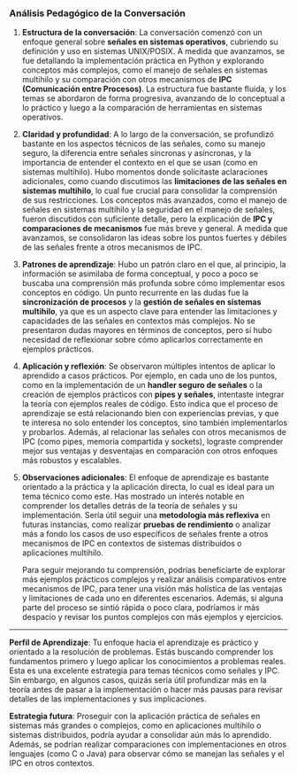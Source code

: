 ### Análisis Pedagógico de la Conversación

1. **Estructura de la conversación**:
   La conversación comenzó con un enfoque general sobre **señales en sistemas operativos**, cubriendo su definición y uso en sistemas UNIX/POSIX. A medida que avanzamos, se fue detallando la implementación práctica en Python y explorando conceptos más complejos, como el manejo de señales en sistemas multihilo y su comparación con otros mecanismos de **IPC (Comunicación entre Procesos)**. La estructura fue bastante fluida, y los temas se abordaron de forma progresiva, avanzando de lo conceptual a lo práctico y luego a la comparación de herramientas en sistemas operativos.

2. **Claridad y profundidad**:
   A lo largo de la conversación, se profundizó bastante en los aspectos técnicos de las señales, como su manejo seguro, la diferencia entre señales síncronas y asíncronas, y la importancia de entender el contexto en el que se usan (como en sistemas multihilo). Hubo momentos donde solicitaste aclaraciones adicionales, como cuando discutimos las **limitaciones de las señales en sistemas multihilo**, lo cual fue crucial para consolidar la comprensión de sus restricciones. Los conceptos más avanzados, como el manejo de señales en sistemas multihilo y la seguridad en el manejo de señales, fueron discutidos con suficiente detalle, pero la explicación de **IPC y comparaciones de mecanismos** fue más breve y general. A medida que avanzamos, se consolidaron las ideas sobre los puntos fuertes y débiles de las señales frente a otros mecanismos de IPC.

3. **Patrones de aprendizaje**:
   Hubo un patrón claro en el que, al principio, la información se asimilaba de forma conceptual, y poco a poco se buscaba una comprensión más profunda sobre cómo implementar esos conceptos en código. Un punto recurrente en las dudas fue la **sincronización de procesos** y la **gestión de señales en sistemas multihilo**, ya que es un aspecto clave para entender las limitaciones y capacidades de las señales en contextos más complejos. No se presentaron dudas mayores en términos de conceptos, pero sí hubo necesidad de reflexionar sobre cómo aplicarlos correctamente en ejemplos prácticos.

4. **Aplicación y reflexión**:
   Se observaron múltiples intentos de aplicar lo aprendido a casos prácticos. Por ejemplo, en cada uno de los puntos, como en la implementación de un **handler seguro de señales** o la creación de ejemplos prácticos con **pipes y señales**, intentaste integrar la teoría con ejemplos reales de código. Esto indica que el proceso de aprendizaje se está relacionando bien con experiencias previas, y que te interesa no solo entender los conceptos, sino también implementarlos y probarlos. Además, al relacionar las señales con otros mecanismos de IPC (como pipes, memoria compartida y sockets), lograste comprender mejor sus ventajas y desventajas en comparación con otros enfoques más robustos y escalables.

5. **Observaciones adicionales**:
   El enfoque de aprendizaje es bastante orientado a la práctica y la aplicación directa, lo cual es ideal para un tema técnico como este. Has mostrado un interés notable en comprender los detalles detrás de la teoría de señales y su implementación. Sería útil seguir una **metodología más reflexiva** en futuras instancias, como realizar **pruebas de rendimiento** o analizar más a fondo los casos de uso específicos de señales frente a otros mecanismos de IPC en contextos de sistemas distribuidos o aplicaciones multihilo.

   Para seguir mejorando tu comprensión, podrías beneficiarte de explorar más ejemplos prácticos complejos y realizar análisis comparativos entre mecanismos de IPC, para tener una visión más holística de las ventajas y limitaciones de cada uno en diferentes escenarios. Además, si alguna parte del proceso se sintió rápida o poco clara, podríamos ir más despacio y revisar los puntos complejos con más ejemplos y ejercicios.

---

**Perfil de Aprendizaje**:
Tu enfoque hacia el aprendizaje es práctico y orientado a la resolución de problemas. Estás buscando comprender los fundamentos primero y luego aplicar los conocimientos a problemas reales. Esta es una excelente estrategia para temas técnicos como señales y IPC. Sin embargo, en algunos casos, quizás sería útil profundizar más en la teoría antes de pasar a la implementación o hacer más pausas para revisar detalles de las implementaciones y sus implicaciones.

**Estrategia futura**:
Proseguir con la aplicación práctica de señales en sistemas más grandes o complejos, como en aplicaciones multihilo o sistemas distribuidos, podría ayudar a consolidar aún más lo aprendido. Además, se podrían realizar comparaciones con implementaciones en otros lenguajes (como C o Java) para observar cómo se manejan las señales y el IPC en otros contextos.

